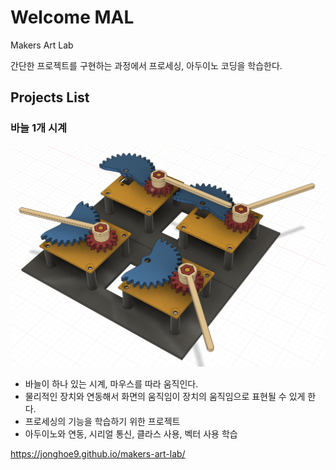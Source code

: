 # Welcome MAL
Makers Art Lab

간단한 프로젝트를 구현하는 과정에서 프로세싱, 아두이노 코딩을 학습한다.

## Projects List

### 바늘 1개 시계

![실행한 모습](../img/project_clock_arrow.png)

* 바늘이 하나 있는 시계, 마우스를 따라 움직인다.
* 물리적인 장치와 연동해서 화면의 움직임이 장치의 움직임으로 표현될 수 있게 한다.
* 프로세싱의 기능을 학습하기 위한 프로젝트
* 아두이노와 연동, 시리얼 통신, 클라스 사용, 벡터 사용 학습

https://jonghoe9.github.io/makers-art-lab/
